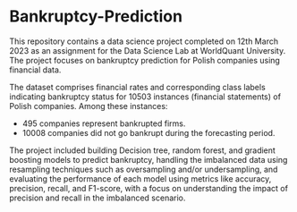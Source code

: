 # Bankruptcy-Prediction
This repository contains a data science project completed on 12th March 2023 as an assignment for the Data Science Lab at WorldQuant University. The project focuses on bankruptcy prediction for Polish companies using financial data.

The dataset comprises financial rates and corresponding class labels indicating bankruptcy status for 10503 instances (financial statements) of Polish companies. Among these instances:
- 495 companies represent bankrupted firms.
- 10008 companies did not go bankrupt during the forecasting period.
  
The project included building Decision tree, random forest, and gradient boosting models to predict bankruptcy, handling the imbalanced data using resampling techniques such as oversampling and/or undersampling, and evaluating the performance of each model using metrics like accuracy, precision, recall, and F1-score, with a focus on understanding the impact of precision and recall in the imbalanced scenario.


